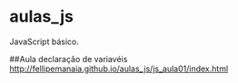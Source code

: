 # aulas_js
JavaScript básico.

##Aula declaração de variavéis
http://fellipemanaia.github.io/aulas_js/js_aula01/index.html
